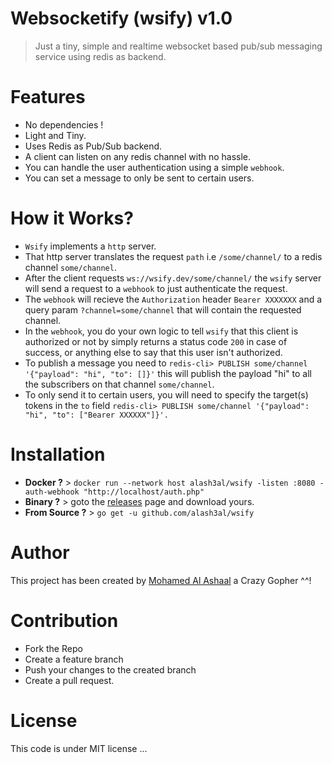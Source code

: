 Websocketify (wsify) v1.0
=========================
> Just a tiny, simple and realtime websocket based pub/sub messaging service using redis as backend.

Features
================
- No dependencies !
- Light and Tiny.
- Uses Redis as Pub/Sub backend.
- A client can listen on any redis channel with no hassle.
- You can handle the user authentication using a simple `webhook`.
- You can set a message to only be sent to certain users.

How it Works?
===============
- `Wsify` implements a `http` server.
- That http server translates the request `path` i.e `/some/channel/` to a redis channel `some/channel`.
- After the client requests `ws://wsify.dev/some/channel/` the `wsify` server will send a request to a `webhook` to just authenticate the request.
- The `webhook` will recieve the `Authorization` header `Bearer XXXXXXX` and a query param `?channel=some/channel` that will contain the requested channel.
- In the `webhook`, you do your own logic to tell `wsify` that this client is authorized or not by simply returns a status code `200` in case of success, or anything else to say that this user isn't authorized.
- To publish a message you need to `redis-cli> PUBLISH some/channel '{"payload": "hi", "to": []}'` this will publish the payload "hi" to all the subscribers on that channel `some/channel`.
- To only send it to certain users, you will need to specify the target(s) tokens in the `to` field `redis-cli> PUBLISH some/channel '{"payload": "hi", "to": ["Bearer XXXXXX"]}'.`

Installation
==============

- **Docker ?** > `docker run --network host alash3al/wsify -listen :8080 -auth-webhook "http://localhost/auth.php"`   
- **Binary ?** > goto the [releases](https://github.com/alash3al/wsify/releases) page and download yours.
- **From Source ?** > `go get -u github.com/alash3al/wsify`

Author
=============
This project has been created by [Mohamed Al Ashaal](http://github.com/alash3al) a Crazy Gopher ^^!

Contribution
=============
- Fork the Repo
- Create a feature branch
- Push your changes to the created branch
- Create a pull request.

License
=============
This code is under MIT license ...
